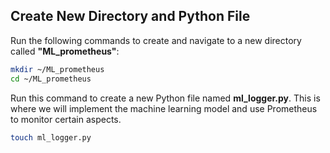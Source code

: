 ## Create New Directory and Python File

Run the following commands to create and navigate to a new directory called **"ML_prometheus"**:

```bash
mkdir ~/ML_prometheus
cd ~/ML_prometheus
```

Run this command to create a new Python file named **ml_logger.py**. This is where we will implement the machine learning model and use Prometheus to monitor certain aspects.

```bash
touch ml_logger.py
```
